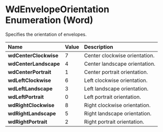 
# WdEnvelopeOrientation Enumeration (Word)

Specifies the orientation of envelopes.



|**Name**|**Value**|**Description**|
|:-----|:-----|:-----|
| **wdCenterClockwise**|7|Center clockwise orientation.|
| **wdCenterLandscape**|4|Center landscape orientation.|
| **wdCenterPortrait**|1|Center portrait orientation.|
| **wdLeftClockwise**|6|Left clockwise orientation.|
| **wdLeftLandscape**|3|Left landscape orientation.|
| **wdLeftPortrait**|0|Left portrait orientation.|
| **wdRightClockwise**|8|Right clockwise orientation.|
| **wdRightLandscape**|5|Right landscape orientation.|
| **wdRightPortrait**|2|Right portrait orientation.|
